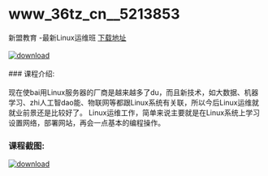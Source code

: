 # www_36tz_cn__5213853
新盟教育 -最新Linux运维班
[下载地址](http://www.36tz.cn/article/5213853 "下载地址")
<br/></br>[![download](http://36tz.cn/muke_img/2020_06_1-66-300x211.png "下载地址")](http://www.36tz.cn/article/5213853 "下载地址")
<br/></br>### 课程介绍:<br/></br>现在使bai用Linux服务器的厂商是越来越多了du，而且新技术，如大数据、机器学习、zhi人工智dao能、物联网等都跟Linux系统有关联，所以今后Linux运维就就业前景还是比较好了。
Linux运维工作，简单来说主要就是在Linux系统上学习设置网络，部署网站，再会一点基本的编程操作。

### 课程截图:
[![download](http://36tz.cn/muke_img/2020_06_2-73.png "下载地址")](http://www.36tz.cn/article/5213853 "下载地址")
